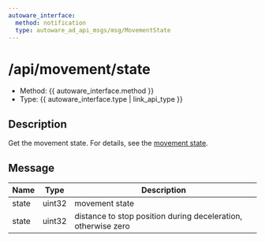 ```yaml
---
autoware_interface:
  method: notification
  type: autoware_ad_api_msgs/msg/MovementState
---
```


# /api/movement/state

- Method: {{ autoware_interface.method }}
- Type: {{ autoware_interface.type | link_api_type }}

## Description

Get the movement state. For details, see the [movement state](../../../features/movement-state.md).

## Message

| Name  | Type   | Description                                                   |
| ----- | ------ | ------------------------------------------------------------- |
| state | uint32 | movement state                                                |
| state | uint32 | distance to stop position during deceleration, otherwise zero |
